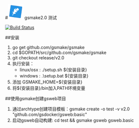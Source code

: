 #<img width="50" height="50" src="doc/icon/gsmake.png"/> gsmake2.0 测试


[![Build Status](https://travis-ci.org/gsmake/gsmake.svg?branch=release%2Fv2.0)](https://travis-ci.org/gsmake/gsmake)

##安装

1. go get github.com/gsmake/gsmake
2. cd $GOPATH/src/github.com/gsmake/gsmake
2. git checkout release/v2.0
3. 执行安装：
    * linux/osx : ./setup.sh ${安装目录}
    * windows : .\setup.bat ${安装目录}
4. 添加 GSMAKE_HOME=${安装目录}
5. 将${安装目录}/bin加入PATH环境变量

##使用gsmake创建gsweb项目

1. 通过archtype创建项目模板：gsmake create -o test -v v2.0 "github.com/gsdocker/gsweb:basic"
2. 启动gsweb自动构建: cd test && gsmake gsweb gsweb.basic
